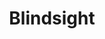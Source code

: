 ---
title: "Blindsight"

ability:
  types: ["Ex"]
  description: |
    This ability is similar to blindsense, but is far more discerning. Using nonvisual senses, such as sensitivity to vibrations, keen smell, acute hearing, or echolocation, a creature with blindsight maneuvers and fights as well as a sighted creature. Invisibility, darkness, and most kinds of concealment are irrelevant, though the creature must have line of effect to a creature or object to discern that creature or object. The ability's range is specified in the creature's descriptive text. The creature usually does not need to make {% skill_link spot %} or {% skill_link listen %} checks to notice creatures within range of its blindsight ability. Unless noted otherwise, blindsight is continuous, and the creature need do nothing to use it. Some forms of blindsight, however, must be triggered as a free action. If so, this is noted in the creature's description. If a creature must trigger its blindsight ability, the creature gains the benefits of blindsight only during its turn.

     * Blindsight never allows a creature to distinguish color or visual contrast. A creature cannot read with blindsight.
     * Blindsight does not subject a creature to gaze attacks (even though darkvision does).
     * Blinding attacks do not penalize creatures using blindsight.
     * Deafening attacks thwart blindsight if it relies on hearing.
     * Blindsight works underwater but not in a vacuum.
     * Blindsight negates displacement and blur effects.
---